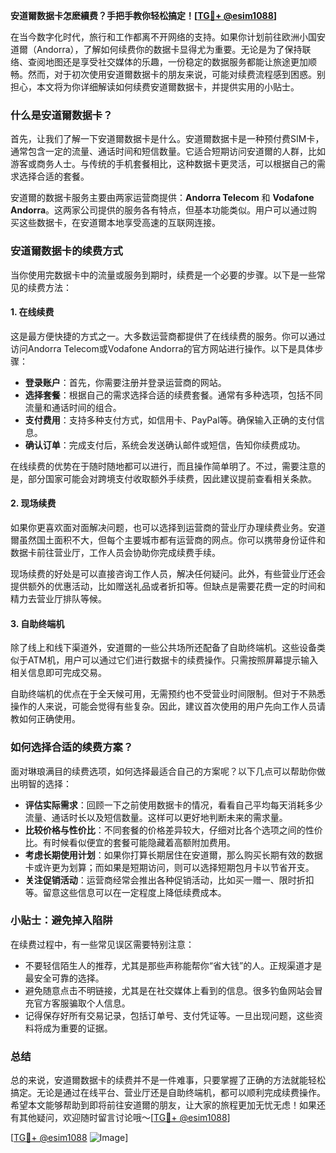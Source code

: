 **安道爾数据卡怎麽續费？手把手教你轻松搞定！[[TG💪+ @esim1088](https://t.me/s/esim1088)]**

在当今数字化时代，旅行和工作都离不开网络的支持。如果你计划前往欧洲小国安道爾（Andorra），了解如何续费你的数据卡显得尤为重要。无论是为了保持联络、查阅地图还是享受社交媒体的乐趣，一份稳定的数据服务都能让旅途更加顺畅。然而，对于初次使用安道爾数据卡的朋友来说，可能对续费流程感到困惑。别担心，本文将为你详细解读如何续费安道爾数据卡，并提供实用的小贴士。

### 什么是安道爾数据卡？

首先，让我们了解一下安道爾数据卡是什么。安道爾数据卡是一种预付费SIM卡，通常包含一定的流量、通话时间和短信数量。它适合短期访问安道爾的人群，比如游客或商务人士。与传统的手机套餐相比，这种数据卡更灵活，可以根据自己的需求选择合适的套餐。

安道爾的数据卡服务主要由两家运营商提供：**Andorra Telecom** 和 **Vodafone Andorra**。这两家公司提供的服务各有特点，但基本功能类似。用户可以通过购买这些数据卡，在安道爾本地享受高速的互联网连接。

### 安道爾数据卡的续费方式

当你使用完数据卡中的流量或服务到期时，续费是一个必要的步骤。以下是一些常见的续费方法：

#### 1. 在线续费

这是最方便快捷的方式之一。大多数运营商都提供了在线续费的服务。你可以通过访问Andorra Telecom或Vodafone Andorra的官方网站进行操作。以下是具体步骤：

- **登录账户**：首先，你需要注册并登录运营商的网站。
- **选择套餐**：根据自己的需求选择合适的续费套餐。通常有多种选项，包括不同流量和通话时间的组合。
- **支付费用**：支持多种支付方式，如信用卡、PayPal等。确保输入正确的支付信息。
- **确认订单**：完成支付后，系统会发送确认邮件或短信，告知你续费成功。

在线续费的优势在于随时随地都可以进行，而且操作简单明了。不过，需要注意的是，部分国家可能会对跨境支付收取额外手续费，因此建议提前查看相关条款。

#### 2. 现场续费

如果你更喜欢面对面解决问题，也可以选择到运营商的营业厅办理续费业务。安道爾虽然国土面积不大，但每个主要城市都有运营商的网点。你可以携带身份证件和数据卡前往营业厅，工作人员会协助你完成续费手续。

现场续费的好处是可以直接咨询工作人员，解决任何疑问。此外，有些营业厅还会提供额外的优惠活动，比如赠送礼品或者折扣等。但缺点是需要花费一定的时间和精力去营业厅排队等候。

#### 3. 自助终端机

除了线上和线下渠道外，安道爾的一些公共场所还配备了自助终端机。这些设备类似于ATM机，用户可以通过它们进行数据卡的续费操作。只需按照屏幕提示输入相关信息即可完成交易。

自助终端机的优点在于全天候可用，无需预约也不受营业时间限制。但对于不熟悉操作的人来说，可能会觉得有些复杂。因此，建议首次使用的用户先向工作人员请教如何正确使用。

### 如何选择合适的续费方案？

面对琳琅满目的续费选项，如何选择最适合自己的方案呢？以下几点可以帮助你做出明智的选择：

- **评估实际需求**：回顾一下之前使用数据卡的情况，看看自己平均每天消耗多少流量、通话时长以及短信数量。这样可以更好地判断未来的需求量。
- **比较价格与性价比**：不同套餐的价格差异较大，仔细对比各个选项之间的性价比。有时候看似便宜的套餐可能隐藏着高额附加费用。
- **考虑长期使用计划**：如果你打算长期居住在安道爾，那么购买长期有效的数据卡或许更为划算；而如果是短期访问，则可以选择短期包月卡以节省开支。
- **关注促销活动**：运营商经常会推出各种促销活动，比如买一赠一、限时折扣等。留意这些信息可以在一定程度上降低续费成本。

### 小贴士：避免掉入陷阱

在续费过程中，有一些常见误区需要特别注意：

- 不要轻信陌生人的推荐，尤其是那些声称能帮你“省大钱”的人。正规渠道才是最安全可靠的选择。
- 避免随意点击不明链接，尤其是在社交媒体上看到的信息。很多钓鱼网站会冒充官方客服骗取个人信息。
- 记得保存好所有交易记录，包括订单号、支付凭证等。一旦出现问题，这些资料将成为重要的证据。

### 总结

总的来说，安道爾数据卡的续费并不是一件难事，只要掌握了正确的方法就能轻松搞定。无论是通过在线平台、营业厅还是自助终端机，都可以顺利完成续费操作。希望本文能够帮助到即将前往安道爾的朋友，让大家的旅程更加无忧无虑！如果还有其他疑问，欢迎随时留言讨论哦～[[TG💪+ @esim1088](https://t.me/s/esim1088)]

[[TG💪+ @esim1088](https://t.me/s/esim1088) ![Image](https://i.postimg.cc/4NQfJmqS/Snipaste-2025-05-13-00-14-12.png)]